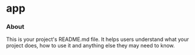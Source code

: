 app
====

### About

This is your project's README.md file. It helps users understand what your
project does, how to use it and anything else they may need to know.
